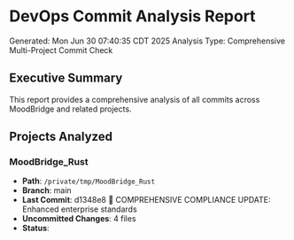 # DevOps Commit Analysis Report
Generated: Mon Jun 30 07:40:35 CDT 2025
Analysis Type: Comprehensive Multi-Project Commit Check

## Executive Summary
This report provides a comprehensive analysis of all commits across MoodBridge and related projects.

## Projects Analyzed

### MoodBridge_Rust
- **Path**: `/private/tmp/MoodBridge_Rust`
- **Branch**: main
- **Last Commit**: d1348e8 🔄 COMPREHENSIVE COMPLIANCE UPDATE: Enhanced enterprise standards
- **Uncommitted Changes**: 4 files
- **Status**: 
